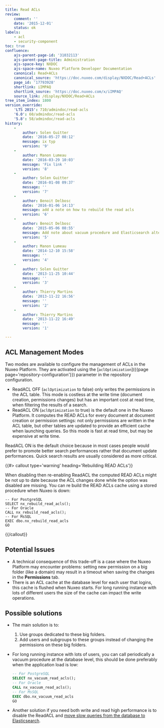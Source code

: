 ```yaml
---
title: Read ACLs
review:
    comment: ''
    date: '2015-12-01'
    status: ok
labels:
    - acl
    - security-component
toc: true
confluence:
    ajs-parent-page-id: '31032113'
    ajs-parent-page-title: Administration
    ajs-space-key: NXDOC
    ajs-space-name: Nuxeo Platform Developer Documentation
    canonical: Read+ACLs
    canonical_source: 'https://doc.nuxeo.com/display/NXDOC/Read+ACLs'
    page_id: '17793928'
    shortlink: iIMPAQ
    shortlink_source: 'https://doc.nuxeo.com/x/iIMPAQ'
    source_link: /display/NXDOC/Read+ACLs
tree_item_index: 1800
version_override:
    'LTS 2015': 710/admindoc/read-acls
    '6.0': 60/admindoc/read-acls
    '5.8': 58/admindoc/read-acls
history:
    -
        author: Solen Guitter
        date: '2016-05-27 08:12'
        message: ix typ
        version: '9'
    -
        author: Manon Lumeau
        date: '2016-03-29 10:03'
        message: 'Fix link '
        version: '8'
    -
        author: Solen Guitter
        date: '2016-01-08 09:37'
        message: ''
        version: '7'
    -
        author: Benoit Delbosc
        date: '2016-01-06 14:13'
        message: add a note on how to rebuild the read acls
        version: '6'
    -
        author: Benoit Delbosc
        date: '2015-05-06 08:55'
        message: Add note about vacuum procedure and Elasticsearch alternative
        version: '5'
    -
        author: Manon Lumeau
        date: '2014-12-10 15:58'
        message: ''
        version: '4'
    -
        author: Solen Guitter
        date: '2013-11-25 10:44'
        message: ''
        version: '3'
    -
        author: Thierry Martins
        date: '2013-11-22 16:56'
        message: ''
        version: '2'
    -
        author: Thierry Martins
        date: '2013-11-22 16:49'
        message: ''
        version: '1'

---
```

## ACL Management Modes

Two modes are available to configure the management of ACLs in the Nuxeo Platform. They are activated using the [`aclOptimization`]({{page page='repository-configuration'}}) parameter in the repository configuration.

*   ReadACL OFF (`aclOptimization` to false) only writes the permissions in the ACL table. This mode is costless at the write time (document creation, permissions changes) but has an important cost at read time, when filtering the results of a search.
*   ReadACL ON (`aclOptimization` to true) is the default one in the Nuxeo Platform. It computes the READ ACLs for every document at document creation or permission settings: not only permissions are written in the ACL table, but other tables are updated to provide an efficient cache when launching queries. So this mode is fast at read time, but may be expensive at write time.

ReadACL ON is the default choice because in most cases people would prefer to promote better search performances rather that document update performances. Quick search results are usually considered as more critical.

{{#> callout type='warning' heading='Rebuilding READ ACLs'}}

When disabling then re-enabling ReadACL the computed READ ACLs might be not up to date because the ACL changes done while the option was disabled are missing.
You can re build the READ ACLs cache using a stored procedure when Nuxeo is down:

```
-- For PostgreSQL
SELECT nx_rebuild_read_acls();
-- For Oracle
CALL nx_rebuild_read_acls();
-- For MsSQL
EXEC dbo.nx_rebuild_read_acls
GO
```

{{/callout}}

## Potential Issues

*   A technical consequence of this trade-off is a case where the Nuxeo Platform may encounter problems: setting new permission on a big folder (like a domain) may result in a timeout when saving the changes in the **Permissions** tab.
*   There is an ACL cache at the database level for each user that logins, this cache is flushed when Nuxeo starts. For long running instance with lots of different users the size of the cache can impact the write operations.

## Possible solutions

*   The main solution is to:
    1.  Use groups dedicated to these big folders.
    2.  Add users and subgroups to these groups instead of changing the permissions on these big folders.

*   For long running instance with lots of users, you can call periodically a vacuum procedure at the database level, this should be done preferably when the application load is low:

    ```sql
    -- For PostgreSQL
    SELECT nx_vacuum_read_acls();
    -- For Oracle
    CALL nx_vacuum_read_acls();
    -- For MsSQL
    EXEC dbo.nx_vacuum_read_acls
    GO
    ```

*   Another solution if you need both write and read high performance is to disable the ReadACL and [move slow queries from the database to Elasticsearch](/x/F4tkAQ).

&nbsp;
